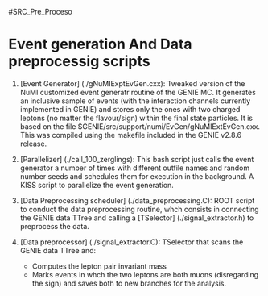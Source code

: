 #SRC_Pre_Proceso

# Event generation And Data preprocessig scripts

1. [Event Generator] (./gNuMIExptEvGen.cxx):
  Tweaked version of the NuMI customized event generatr routine of the GENIE MC. It generates an inclusive sample of events (with the interaction channels currently implemented in GENIE) and stores only the ones with two charged leptons (no matter the flavour/sign) within the final state particles.
  It is based on the file $GENIE/src/support/numi/EvGen/gNuMIExtEvGen.cxx. This was compiled using the makefile included in the GENIE v2.8.6 release.

2. [Parallelizer] (./call_100_zerglings):
  This bash script just calls the event generator a number of times with different outfile names and random number seeds and schedules them for execution in the background. A KISS script to parallelize the event generation.
  
3. [Data Preprocessing scheduler] (./data_preprocessing.C):
  ROOT script to conduct the data preprocessing routine, whch consists in connecting the GENIE data TTree and calling a [TSelector] (./signal_extractor.h) to preprocess the data.
  
4. [Data preprocessor]  (./signal_extractor.C):
  TSelector that scans the GENIE data TTree and:
    - Computes the lepton pair invariant mass
    - Marks events in whch the two leptons are both muons (disregarding the sign)
  and saves both to new branches for the analysis.
